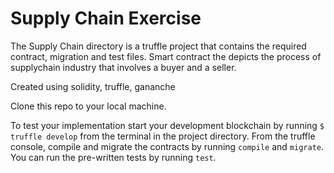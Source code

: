 # Supply Chain Exercise

The Supply Chain directory is a truffle project that contains the required contract, migration and test files. Smart contract the depicts the process of supplychain industry that involves a buyer and a seller. 

Created using solidity, truffle, gananche

Clone this repo to your local machine.

To test your implementation start your development blockchain by running `$ truffle develop` from the terminal in the project directory. From the truffle console, compile and migrate the contracts by running `compile` and `migrate`. You can run the pre-written tests by running `test`.
